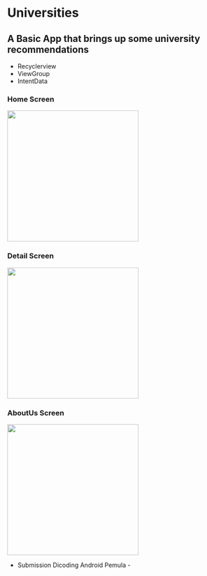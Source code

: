 # Universities
## A Basic App that  brings up some university recommendations
- Recyclerview
- ViewGroup
- IntentData

### Home Screen
<img src="https://user-images.githubusercontent.com/88423102/200497002-74ea6b5e-94c4-4055-aa22-f5e9c689ea99.png" width="300">

### Detail Screen
<img src="https://user-images.githubusercontent.com/88423102/200497801-9355a83c-3dfe-42c9-bb78-cdbec657b829.png" width="300">

### AboutUs Screen
<img src="https://user-images.githubusercontent.com/88423102/200498250-39a24dd8-448b-425c-a5f3-b2e2aa66bb3a.png" width="300">

- Submission Dicoding Android Pemula -  
